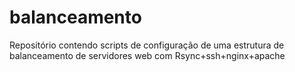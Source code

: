 balanceamento
=============

Repositório contendo scripts de configuração de uma estrutura de balanceamento de servidores web com Rsync+ssh+nginx+apache